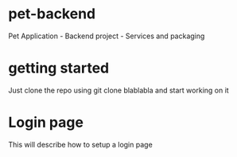 # pet-backend
Pet Application - Backend project - Services and packaging

# getting started
Just clone the repo using git clone blablabla and start working on it

# Login page
This will describe how to setup a login page

